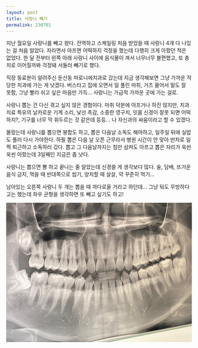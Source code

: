 ```yaml
---
layout: post
title: 사랑니 빼기
permalink: 230701
---
```


지난 월요일 사랑니를 빼고 왔다. 전역하고 스케일링 처음 받았을 때 사랑니 4개 다 나있는 걸 처음 알았다. 자라면서 아프면 어떡하지 걱정을 했는데 다행히 크게 아팠던 적은 없었다. 한 달 전부터 왼쪽 아래 사랑니 사이에 음식물이 껴서 너무너무 불편했고, 또 충치로 이어질까봐 걱정돼 서둘러 빼기로 했다.

직장 동료분이 알려주신 둔산동 마로니에치과로 갔는데 지금 생각해보면 그냥 가까운 적당한 치과에 가는 게 낫겠다. 버스타고 집에 오면서 덜 풀린 마취, 거즈 물어서 말도 잘 못함, 그냥 빨리 쉬고 싶은 마음만 가득... 사랑니는 가급적 가까운 곳에 가는 걸로.

사랑니 뽑는 건 다신 겪고 싶지 않은 경험이다. 마취 덕분에 아프거나 하진 않지만, 치과 치료 특유의 날카로운 기계 소리, 낯선 촉감, 소중한 영구치, 잇몸 신경이 잘못 되면 어떡하지?, 기구를 너무 막 휘두르는 것 같은데 등등... 나 자신과의 싸움이라고 할 수 있겠다.

몰랐는데 사랑니를 뽑으면 봉합도 하고, 뽑은 다음날 소독도 해야하고, 일주일 뒤에 실밥도 풀러 다시 가야한다. 하필 뽑은 다음 날 오픈 근무라서 병원 시간이 안 맞아 반차로 일찍 퇴근하고 소독하러 갔다. 뽑고 그 다음날까지는 침만 삼켜도 아프고 뽑은 자리가 욱씬욱씬 아팠는데 3일째인 지금은 좀 낫다.

사랑니는 뽑으면 뿅 하고 끝나는 줄 알았는데 신경쓸 게 생각보다 많다. 술, 담배, 뜨거운 음식 금지, 먹을 때 반대쪽으로 씹기, 양치할 때 살살, 약 꾸준히 먹기...

남아있는 오른쪽 사랑니 두 개는 뽑을 때 까다로울 거라고 하던데... 그냥 둬도 무방하다고는 했는데 좌우 균형을 생각하면 또 빼고 싶기도 하고!

![img1](./assets/img/230701-01.jpeg)
